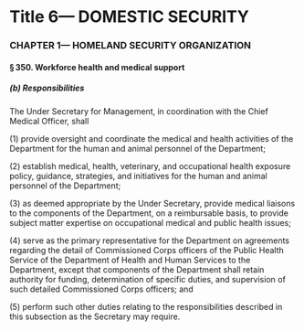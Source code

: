 
# Title 6— DOMESTIC SECURITY
### CHAPTER 1— HOMELAND SECURITY ORGANIZATION
#### § 350. Workforce health and medical support
##### (b) Responsibilities

The Under Secretary for Management, in coordination with the Chief Medical Officer, shall

(1) provide oversight and coordinate the medical and health activities of the Department for the human and animal personnel of the Department;

(2) establish medical, health, veterinary, and occupational health exposure policy, guidance, strategies, and initiatives for the human and animal personnel of the Department;

(3) as deemed appropriate by the Under Secretary, provide medical liaisons to the components of the Department, on a reimbursable basis, to provide subject matter expertise on occupational medical and public health issues;

(4) serve as the primary representative for the Department on agreements regarding the detail of Commissioned Corps officers of the Public Health Service of the Department of Health and Human Services to the Department, except that components of the Department shall retain authority for funding, determination of specific duties, and supervision of such detailed Commissioned Corps officers; and

(5) perform such other duties relating to the responsibilities described in this subsection as the Secretary may require.
